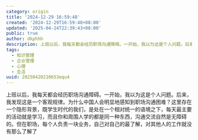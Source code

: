 ```yaml
---
category: origin
title: '2024-12-29 16:59:48'
created: '2024-12-29T16:59:48+08:00'
updated: '2025-04-24T22:39:43+08:00'
public: true
author: dkphhh
description: 上班以后，我每天都会经历职场沟通障碍。一开始，我以为这是个人问题。后来，我发现这是一个客观规律……
tags:
  - 知识管理
  - 企业管理
  - 心理
  - 生活
uuid: 20250420210653equ4
---
```


上班以后，我每天都会经历职场沟通障碍。一开始，我以为这是个人问题。后来，我发现这是一个客观规律。为什么中国人会明显地感知到职场沟通困难？这里存在一个隐形背景，既学生时代的我们，是处在一个相对统一的语境之下，每天最主要的活动就是学习，而且你和周围人学的都是同一种东西，沟通交流自然是无障碍的。但在职场，每个人负责一块业务，自己对自己的最了解，对其他人的工作就没有那么了解了
